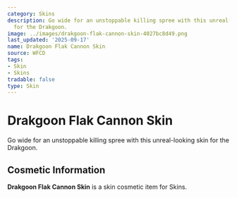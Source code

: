 ```yaml
---
category: Skins
description: Go wide for an unstoppable killing spree with this unreal-looking skin
  for the Drakgoon.
image: ../images/drakgoon-flak-cannon-skin-4027bc8d49.png
last_updated: '2025-09-17'
name: Drakgoon Flak Cannon Skin
source: WFCD
tags:
- Skin
- Skins
tradable: false
type: Skin
---
```


# Drakgoon Flak Cannon Skin

Go wide for an unstoppable killing spree with this unreal-looking skin for the Drakgoon.

## Cosmetic Information

**Drakgoon Flak Cannon Skin** is a skin cosmetic item for Skins.

